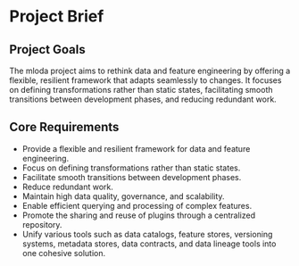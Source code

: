 # Project Brief

## Project Goals

The mloda project aims to rethink data and feature engineering by offering a flexible, resilient framework that adapts seamlessly to changes. It focuses on defining transformations rather than static states, facilitating smooth transitions between development phases, and reducing redundant work.

## Core Requirements

*   Provide a flexible and resilient framework for data and feature engineering.
*   Focus on defining transformations rather than static states.
*   Facilitate smooth transitions between development phases.
*   Reduce redundant work.
*   Maintain high data quality, governance, and scalability.
*   Enable efficient querying and processing of complex features.
*   Promote the sharing and reuse of plugins through a centralized repository.
*   Unify various tools such as data catalogs, feature stores, versioning systems, metadata stores, data contracts, and data lineage tools into one cohesive solution.
